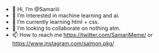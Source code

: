 - 👋 Hi, I’m @Samariii
- 👀 I’m interested in machine learning and ai.
- 🌱 I’m currently learning html + css.
- 💞️ I’m looking to collaborate on nothing atm.
- 📫 How to reach me https://twitter.com/SamariMeme/ or https://www.instagram.com/salmon.pkg/
